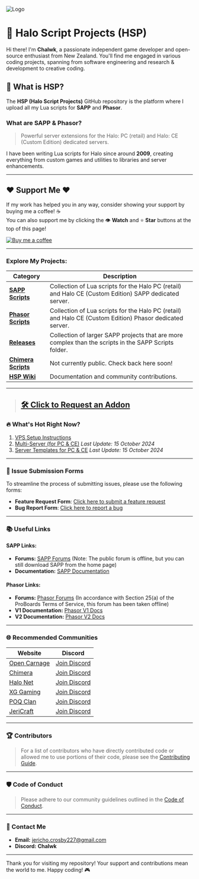 ![Logo](https://i.imgur.com/t0W5aJe.png)

# 👾 Halo Script Projects (HSP)

Hi there! I'm **Chalwk**, a passionate independent game developer and open-source enthusiast from New Zealand. You'll find me engaged in various coding projects, spanning from software engineering and research & development to creative coding.

## 🚀 What is HSP?

The **HSP (Halo Script Projects)** GitHub repository is the platform where I upload all my Lua scripts for **SAPP** and **Phasor**.

### What are SAPP & Phasor?
> Powerful server extensions for the Halo: PC (retail) and Halo: CE (Custom Edition) dedicated servers.

I have been writing Lua scripts for Halo since around **2009**, creating everything from custom games and utilities to libraries and server enhancements.

---

## ❤️ Support Me ❤️

If my work has helped you in any way, consider showing your support by buying me a coffee! ☕  
You can also support me by clicking the 👁️ **Watch** and ⭐ **Star** buttons at the top of this page!

[![Buy me a coffee](https://www.paypalobjects.com/en_US/i/btn/btn_donateCC_LG.gif)](https://www.paypal.com/myaccount/transfer/pay)

---

### **Explore My Projects:**

| **Category**                                                                                      | **Description**                                                                                          |
|---------------------------------------------------------------------------------------------------|----------------------------------------------------------------------------------------------------------|
| [**SAPP Scripts**](https://github.com/Chalwk/HALO-SCRIPT-PROJECTS/tree/master/SAPP%20SCRIPTS)     | Collection of Lua scripts for the Halo PC (retail) and Halo CE (Custom Edition) SAPP dedicated server.   |
| [**Phasor Scripts**](https://github.com/Chalwk/HALO-SCRIPT-PROJECTS/tree/master/PHASOR%20SCRIPTS) | Collection of Lua scripts for the Halo PC (retail) and Halo CE (Custom Edition) Phasor dedicated server. |
| [**Releases**](https://github.com/Chalwk/HALO-SCRIPT-PROJECTS/releases)                           | Collection of larger SAPP projects that are more complex than the scripts in the SAPP Scripts folder.    |
| [**Chimera Scripts**](https://github.com/Chalwk/HALO-SCRIPT-PROJECTS/tree/master/CHIMERA/GLOBAL)  | Not currently public. Check back here soon!                                                              |
| [**HSP Wiki**](https://github.com/Chalwk/HALO-SCRIPT-PROJECTS/wiki)                               | Documentation and community contributions.                                                               |

---

> ## [🛠️ Click to Request an Addon](https://github.com/Chalwk/HALO-SCRIPT-PROJECTS/issues/new?template=feature_request.md)

### 🔥 What's Hot Right Now?

1. [VPS Setup Instructions](https://github.com/Chalwk/HALO-SCRIPT-PROJECTS/blob/master/Miscellaneous/VPS%20Setup%20Instructions.md)
2. [Multi-Server (for PC & CE)](https://github.com/Chalwk/HALO-SCRIPT-PROJECTS/releases/tag/multi-server) _Last Update: 15 October 2024_
3. [Server Templates for PC & CE](https://github.com/Chalwk/HALO-SCRIPT-PROJECTS/releases/tag/ReadyToGo) _Last Update: 15 October 2024_

---

### 📝 Issue Submission Forms

To streamline the process of submitting issues, please use the following forms:

- **Feature Request Form**: [Click here to submit a feature request](https://github.com/Chalwk/HALO-SCRIPT-PROJECTS/issues/new?assignees=Chalwk&labels=Feature%2CNeeds+Review&projects=&template=FEATURE_REQUEST.yaml&title=%5BFEATURE%5D+%3Ctitle%3E)
- **Bug Report Form**: [Click here to report a bug](https://github.com/Chalwk/HALO-SCRIPT-PROJECTS/issues/new?assignees=Chalwk&labels=Bug%2CNeeds+Triage&projects=&template=BUG_REPORT.yaml&title=%5BBUG%5D+%3Ctitle%3E)

---

### 📚 Useful Links

#### SAPP Links:
- **Forums:** [SAPP Forums](http://halo.isimaginary.com/) (Note: The public forum is offline, but you can still download SAPP from the home page)
- **Documentation:** [SAPP Documentation](http://halo.isimaginary.com/SAPP%20Documentation%20Revision%202.5.pdf)

#### Phasor Links:
- **Forums:** [Phasor Forums](http://phasor.proboards.com/) (In accordance with Section 25(a) of the ProBoards Terms of Service, this forum has been taken offline)
- **V1 Documentation:** [Phasor V1 Docs](http://phasor.halonet.net/archive/docs/05x.html)
- **V2 Documentation:** [Phasor V2 Docs](http://phasor.halonet.net/archive/docs/200.html)

---

### 🌐 Recommended Communities

| **Website**                                                                                        | **Discord**                                        |
|----------------------------------------------------------------------------------------------------|----------------------------------------------------|
| [Open Carnage](https://opencarnage.net)                                                            | [Join Discord](https://discord.gg/9HMDFa)          |
| [Chimera](https://opencarnage.net/index.php?/topic/6916-chimera-download-source-code-and-discord/) | [Join Discord](https://discord.gg/ZwQeBE2)         |
| [Halo Net](https://opencarnage.net)                                                                | [Join Discord](https://discord.gg/9HMDFa)          |
| [XG Gaming](https://www.xgclan.com)                                                                | [Join Discord](https://discord.gg/djqM24x8)        |
| [POQ Clan](http://poqclan.com/)                                                                    | [Join Discord](https://discord.com/invite/pTsKsEm) |
| [JeriCraft](https://discord.gg/vcyM6epaqg)                                                         | [Join Discord](https://discord.gg/vcyM6epaqg)      |

---

### 🏆 Contributors

> For a list of contributors who have directly contributed code or allowed me to use portions of their code, please see the [Contributing Guide](https://github.com/Chalwk/HALO-SCRIPT-PROJECTS/blob/master/CONTRIBUTING.md).

---

### 🛡️ Code of Conduct

> Please adhere to our community guidelines outlined in the [Code of Conduct](https://github.com/Chalwk/HALO-SCRIPT-PROJECTS/blob/master/CODE_OF_CONDUCT.md).

---

### 📧 Contact Me

- **Email:** [jericho.crosby227@gmail.com](mailto:jericho.crosby227@gmail.com)
- **Discord:** **Chalwk**

---

Thank you for visiting my repository! Your support and contributions mean the world to me. Happy coding! 🎮
